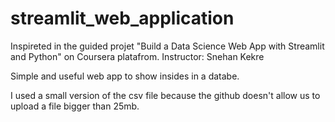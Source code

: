 # streamlit_web_application

Inspireted in the guided projet "Build a Data Science Web App with Streamlit and Python" on Coursera platafrom.
Instructor: Snehan Kekre

Simple and useful web app to show insides in a databe.

I used a small version of the csv file because the github doesn't allow us to upload a file bigger than 25mb.
